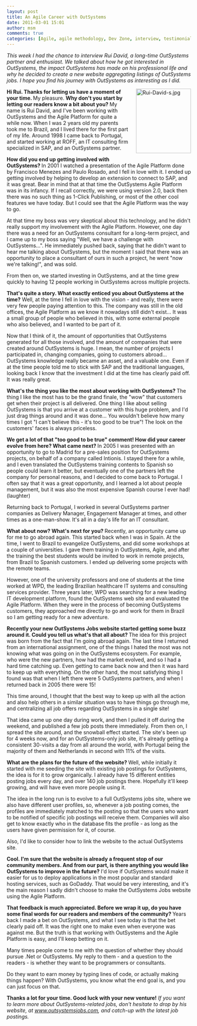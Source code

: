 ```yaml
---
layout: post
title: An Agile Career with OutSystems
date: 2011-03-01 15:01
author: msm
comments: true
categories: [Agile, agile methodology, Dev Zone, interview, testimonial]
---
```

<i>This week I had the chance to interview Rui David, a long-time OutSystems partner and enthusiast. We talked about how he got interested in OutSystems, the impact OutSystems has made on his professional life and why he decided to create a new website aggregating listings of OutSystems jobs. I hope you find his journey with OutSystems as interesting as I did.<!--more--> </i>

<img class="mt-image-right" style="float: right; margin: 0pt 0pt 20px 20px;" alt="Rui-David-s.jpg" src="https://www.outsystems.com/blog/wp-content/uploads/2011/03/Rui-David-s2.jpg" width="150" height="176" />

<b>Hi Rui. Thanks for letting us have a moment of your time. </b>
My pleasure.
<b>
Why don't you start by letting our readers know a bit about you? </b>
My name is Rui David, and I've been working with OutSystems and the Agile Platform for quite a while now. When I was 2 years old my parents took me to Brazil, and I lived there for the first part of my life. Around 1998 I came back to Portugal, and started working at ROFF, an IT consulting firm specialized in SAP, and an OutSystems partner.

<b>How did you end up getting involved with OutSystems? </b>
In 2001 I watched a presentation of the Agile Platform done by Francisco Menezes and Paulo Rosado, and I fell in love with it. I ended up getting involved by helping to develop an extension to connect to SAP, and it was great. Bear in mind that at that time the OutSystems Agile Platform was in its infancy. If I recall correctly, we were using version 2.0, back then there was no such thing as 1-Click Publishing, or most of the other cool features we have today. But I could see that the Agile Platform was the way to go.

At that time my boss was very skeptical about this technology, and he didn't really support my involvement with the Agile Platform. However, one day there was a need for an OutSystems consultant for a long-term project, and I came up to my boss saying "Well, we have a challenge with OutSystems...". He immediately pushed back, saying that he didn't want to hear me talking about OutSystems, but the moment I said that there was an opportunity to place a consultant of ours in such a project, he went "now we're talking!", and was sold.

From then on, we started investing in OutSystems, and at the time grew quickly to having 12 people working in OutSystems across multiple projects.

<b>That's quite a story. What exactly enticed you about OutSystems at the time?</b>
Well, at the time I fell in love with the vision - and really, there were very few people paying attention to this. The company was still in the old offices, the Agile Platform as we know it nowadays still didn't exist... It was a small group of people who believed in this, with some external people who also believed, and I wanted to be part of it.

Now that I think of it, the amount of opportunities that OutSystems generated for all those involved, and the amount of companies that were created around OutSystems is huge. I mean, the number of projects I participated in, changing companies, going to customers abroad... OutSystems knowledge really became an asset, and a valuable one. Even if at the time people told me to stick with SAP and the traditional languages, looking back I know that the investment I did at the time has clearly paid off. It was really great.

<b>What's the thing you like the most about working with OutSystems? </b>
The thing I like the most has to be the grand finale, the "wow" that customers get when their project is all delivered. One thing I like about selling OutSystems is that you arrive at a customer with this huge problem, and I'd just drag things around and it was done... You wouldn't believe how many times I got "I can't believe this - it's too good to be true"! The look on the customers' faces is always priceless.

<b>We get a lot of that "too good to be true" comment! How did your career evolve from here? What came next? </b>
In 2005 I was presented with an opportunity to go to Madrid for a pre-sales position for OutSystems projects, on behalf of a company called Intionis. I stayed there for a while, and I even translated the OutSystems training contents to Spanish so people could learn it better, but eventually one of the partners left the company for personal reasons, and I decided to come back to Portugal. I often say that it was a great opportunity, and I learned a lot about people management, but it was also the most expensive Spanish course I ever had! (laughter)

Returning back to Portugal, I worked in several OutSystems partner companies as Delivery Manager, Engagement Manager at times, and other times as a one-man-show. It's all in a day's life for an IT consultant.

<b>What about now? What's next for you? </b>
Recently, an opportunity came up for me to go abroad again. This started back when I was in Spain. At the time, I went to Brazil to evangelize OutSystems, and did some workshops at a couple of universities. I gave them training in OutSystems, Agile, and after the training the best students would be invited to work in remote projects, from Brazil to Spanish customers. I ended up delivering some projects with the remote teams.

However, one of the university professors and one of students at the time worked at WPD, the leading Brazilian healthcare IT systems and consulting services provider. Three years later, WPD was searching for a new leading IT development platform, found the OutSystems web site and evaluated the Agile Platform. When they were in the process of becoming OutSystems customers, they approached me directly to go and work for them in Brazil so I am getting ready for a new adventure.

<b>Recently your new OutSystems Jobs website started getting some buzz around it. Could you tell us what's that all about? </b>
The idea for this project was born from the fact that I'm going abroad again. The last time I returned from an international assignment, one of the things I hated the most was not knowing what was going on in the OutSystems ecosystem. For example, who were the new partners, how had the market evolved, and so I had a hard time catching up. Even getting to came back now and then it was hard to keep up with everything. On the other hand, the most satisfying thing I found was that when I left there were 5 OutSystems partners, and when I returned back in 2005 there were 15!

This time around, I thought that the best way to keep up with all the action and also help others in a similar situation was to have things go through me, and centralizing all job offers regarding OutSystems in a single site!

That idea came up one day during work, and then I pulled it off during the weekend, and published a few job posts there immediately. From then on, I spread the site around, and the snowball effect started. The site's been up for 4 weeks now, and for an OutSystems-only job site, it's already getting a consistent 30-visits a day from all around the world, with Portugal being the majority of them and Netherlands in second with 11% of the visits.

<b>What are the plans for the future of the website? </b>
Well, while initially it started with me seeding the site with existing job postings for OutSystems, the idea is for it to grow organically. I already have 15 different entities posting jobs every day, and over 140 job postings there. Hopefully it'll keep growing, and will have even more people using it.

The idea in the long run is to evolve to a full OutSystems jobs site, where we also have different user profiles, so, whenever a job posting comes, the profiles are immediately matched to the posting so that the users who want to be notified of specific job postings will receive them. Companies will also get to know exactly who in the database fits the profile - as long as the users have given permission for it, of course.

Also, I'd like to consider how to link the website to the actual OutSystems site.

<b>Cool. I'm sure that the website is already a frequent stop of our community members. And from our part, is there anything you would like OutSystems to improve in the future? </b>
I'd love if OutSystems would make it easier for us to deploy applications in the most popular and standard hosting services, such as GoDaddy. That would be very interesting, and it's the main reason I sadly didn't choose to make the OutSystems Jobs website using the Agile Platform.

<b>That feedback is much appreciated. Before we wrap it up, do you have some final words for our readers and members of the community? </b>
Years back I made a bet on OutSystems, and what I see today is that the bet clearly paid off. It was the right one to make even when everyone was against me. But the truth is that working with OutSystems and the Agile Platform is easy, and I'll keep betting on it.

Many times people come to me with the question of whether they should pursue .Net or OutSystems. My reply to them - and a question to the readers - is whether they want to be programmers or consultants.

Do they want to earn money by typing lines of code, or actually making things happen? With OutSystems, you know what the end goal is, and you can just focus on that.

<b>Thanks a lot for your time. Good luck with your new venture!</b>
<i>
If you want to learn more about OutSystems-related jobs, don't hesitate to drop by his website, at <a href="http://www.outsystemsjobs.com/">www.outsystemsjobs.com</a>, and catch-up with the latest job postings.</i>
